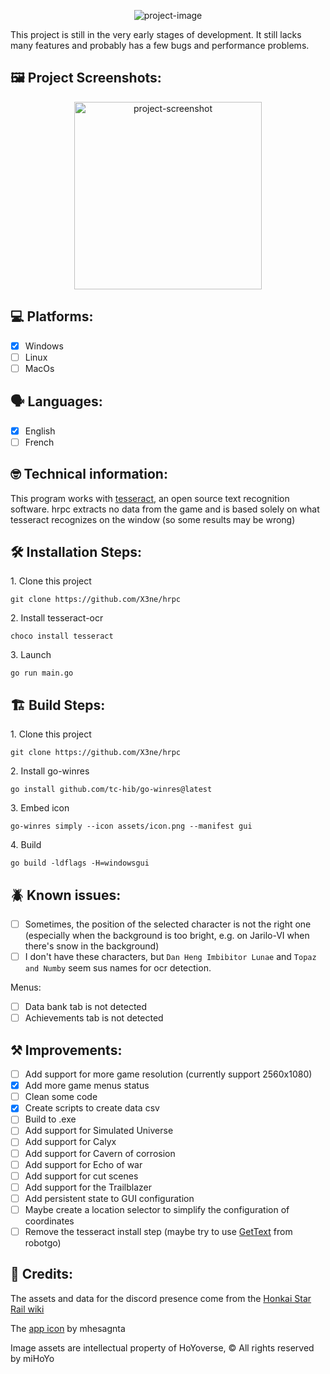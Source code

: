 <p align="center"><img src="https://socialify.git.ci/X3ne/hsrpc/image?description=1&font=Inter&language=1&logo=https%3A%2F%2Fgithub.com%2FX3ne%2Fhsrpc%2Fblob%2Fmain%2Fassets%2Ficon.png%3Fraw%3Dtrue&name=1&owner=1&stargazers=1&theme=Auto" alt="project-image"></p>

<p id="description">This project is still in the very early stages of development. It still lacks many features and probably has a few bugs and performance problems.</p>

<h2>🖼️ Project Screenshots:</h2>

<div align="center">
  <img src="https://cdn.discordapp.com/attachments/568052462716583948/1208268522627670046/CaXsVbp.png?ex=65e2aac0&is=65d035c0&hm=fcddb9f18578452c0a036b4e231bcf2315f1f0a475c7dd2f10db92c72c432c98&" alt="project-screenshot" width="300"/>
</div>

<h2>💻 Platforms:</h2>

- [x] Windows
- [ ] Linux
- [ ] MacOs

<h2>🗣️ Languages:</h2>

- [x] English
- [ ] French

<h2>🤓 Technical information:</h2>

This program works with [tesseract](https://github.com/tesseract-ocr/tesseract), an open source text recognition software. hrpc extracts no data from the game and is based solely on what tesseract recognizes on the window (so some results may be wrong)

<h2>🛠️ Installation Steps:</h2>

<p>1. Clone this project</p>

```
git clone https://github.com/X3ne/hrpc
```

<p>2. Install tesseract-ocr</p>

```
choco install tesseract
```

<p>3. Launch</p>

```
go run main.go
```

<h2>🏗️ Build Steps:</h2>

<p>1. Clone this project</p>

```
git clone https://github.com/X3ne/hrpc
```

<p>2. Install go-winres</p>

```
go install github.com/tc-hib/go-winres@latest
```

<p>3. Embed icon</p>

```
go-winres simply --icon assets/icon.png --manifest gui
```

<p>4. Build</p>

```
go build -ldflags -H=windowsgui
```

<h2>🪲 Known issues:</h2>

- [ ] Sometimes, the position of the selected character is not the right one (especially when the background is too bright, e.g. on Jarilo-VI when there's snow in the background)
- [ ] I don't have these characters, but `Dan Heng Imbibitor Lunae` and `Topaz and Numby` seem sus names for ocr detection.

Menus:
- [ ] Data bank tab is not detected
- [ ] Achievements tab is not detected

<h2>⚒️ Improvements:</h2>

- [ ] Add support for more game resolution (currently support 2560x1080)
- [x] Add more game menus status
- [ ] Clean some code
- [x] Create scripts to create data csv
- [ ] Build to .exe
- [ ] Add support for Simulated Universe
- [ ] Add support for Calyx
- [ ] Add support for Cavern of corrosion
- [ ] Add support for Echo of war
- [ ] Add support for cut scenes
- [ ] Add support for the Trailblazer
- [ ] Add persistent state to GUI configuration
- [ ] Maybe create a location selector to simplify the configuration of coordinates
- [ ] Remove the tesseract install step (maybe try to use [GetText](https://pkg.go.dev/github.com/go-vgo/robotgo#GetText) from robotgo)

<h2>🎨 Credits:</h2>

The assets and data for the discord presence come from the [Honkai Star Rail wiki](https://honkai-star-rail.fandom.com/wiki/Honkai:_Star_Rail_Wiki)

The [app icon](https://www.deviantart.com/mhesagnta/art/Chibi-Silver-Wolf-Honkai-StarRail-Render-965316702) by mhesagnta

Image assets are intellectual property of HoYoverse, © All rights reserved by miHoYo
